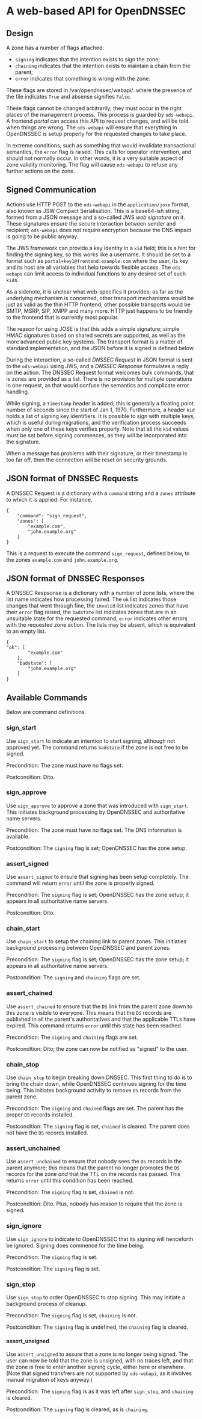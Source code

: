 # A web-based API for OpenDNSSEC


## Design

A zone has a number of flags attached:

* `signing` indicates that the intention exists to sign the zone;
* `chaining` indicates that the intention exists to maintain a chain from the parent;
* `error` indicates that something is wrong with the zone.

These flags are stored in /var/opendnssec/webapi/<zonename>.<flagname> where
the presence of the file indicates `True` and absense signifies `False`.

These flags cannot be changed arbitrarily; they must occur in the right places
of the management process.  This process is guarded by `ods-webapi`.  A frontend
*portal* can access this API to request changes, and will be told when things
are wrong.  The `ods-webapi` will ensure that everything in OpenDNSSEC is setup
properly for the requested changes to take place.

In extreme conditions, such as something that would invalidate transactional
semantics, the `error` flag is raised.  This calls for operator intervention,
and should not normally occur.  In other words, it is a very suitable aspect
of zone validity monitoring.  The flag will cause `ods-webapi` to refuse any
further actions on the zone. 

## Signed Communication

Actions use HTTP POST to the `ods-webapi` in the `application/jose` format,
also known as JSW Compact Serialisation.  This is a base64-ish string,
formed from a JSON message and a so-called JWS *web signature* on it.
These signatures ensure the secure interaction between sender and recipient;
`ods-webapi` does not require encryption because the DNS impact is going to
be public anyway.

The JWS framework can provide a key identity in a `kid` field; this is a hint
for finding the signing key, so this works like a username.  It should be
set to a format such as `portal+key1@frontend.example.com` where the user,
its key and its host are all variables that help towards flexible access.
The `ods-webapi` can limit access to individual functions to any desired
set of such `kid`s.

As a sidenote, it is unclear what web-specifics it
provides; as far as the underlying mechanism is concerned, other transport
mechanisms would be just as valid as the thin HTTP frontend; other possible
transports would be SMTP, MSRP, SIP, XMPP and many more.  HTTP just happens to
be friendly to the frontend that is currently most popular.

The reason for using JOSE is that this adds a simple signature; simple
HMAC signatures based on shared secrets are supported, as well as the more
advanced public key systems.  The transport format is a matter of standard
implementation, and the JSON before it is signed is defined below.

During the interaction, a so-called *DNSSEC Request* in JSON format is sent
to the `ods-webapi` using JWS, and a *DNSSEC Response* formulates a reply
on the action.  The DNSSEC Request format welcomes bulk commands, that is
zones are provided as a list.  There is no provision for multiple operations
in one request, as that would confuse the semantics and complicate error
handling.

While signing, a `timestamp` header is added; this is generally a floating
point number of seconds since the start of Jan 1, 1970.  Furthermore, a header
`kid` holds a list of signing key identifiers.  It is possible to sign with
multiple keys, which is useful during migrations, and the verification
process succeeds when only one of these keys verifies properly.  Note that
all the `kid` values must be set before signing commences, as they will be
incorporated into the signature.

When a message has problems with their signature, or their timestamp is
too far off, then the connection will be reset on security grounds.

## JSON format of DNSSEC Requests

A DNSSEC Request is a dictionary with a `command` string and a `zones`
attribute to which it is applied.  For instance,

    {
        "command": "sign_request",
        "zones": [
            "example.com",
            "john.example.org"
        ]
    }

This is a request to execute the command `sign_request`, defined below, to the
zones `example.com` and `john.example.org`.

## JSON format of DNSSEC Responses

A DNSSEC Respsonse is a dictionary with a number of zone lists, where
the list name indicates how processing faired.  The `ok` list indicates
those changes that went through fine, the `invalid` list indicates zones
that have their `error` flag raised, the `badstate` list indicates zones
that are in an unsuitable state for the requested command, `error`
indicates other errors with the requested zone action.  The lists may
be absent, which is equivalent to an empty list.

    {
	"ok": [
            "example.com"
        ],
        "badstate": [
            "john.example.org"
        ]
    }

## Available Commands

Below are command definitions.

### sign_start

Use `sign_start` to indicate an intention to start signing, although not
approved yet.  The command returns `badstate` if the zone is not free
to be signed.

Precondition: The zone must have no flags set.

Postcondition: Dito.

### sign_approve

Use `sign_approve` to approve a zone that was introduced with `sign_start`.
This initiates background processing by OpenDNSSEC and authoritative
name servers.

Precondition: The zone must have no flags set.  The DNS information is available.

Postcondition: The `signing` flag is set; OpenDNSSEC has the zone setup.

### assert_signed

Use `assert_signed` to ensure that signing has been setup completely.
The command will return `error` until the zone is properly signed.

Precondition: The `signing` flag is set; OpenDNSSEC has the zone setup; it
appears in all authoritative name servers.

Postcondition: Dito.

### chain_start

Use `chain_start` to setup the chaining link to parent zones.
This initiaties background processing between OpenDNSSEC and parent zones.

Precondition: The `signing` flag is set; OpenDNSSEC has the zone setup;
it appears in all authoritative name servers.

Postcondition: The `signing` and `chaining` flags are set.

### assert_chained

Use `assert_chained` to ensure that the `DS` link from the parent zone down
to this zone is visible to everyone.  This means that the `DS` records are
published in all the parent's authoritatives and that the applicable TTLs
have expired.  This command returns `error` until this state has been
reached.

Precondition: The `signing` and `chaining` flags are set.

Postcondition: Dito; the zone can now be notified as "signed" to the user.

### chain_stop

Use `chain_stop` to begin breaking down DNSSEC.  This first thing to do is
to bring the chain down, while OpenDNSSEC continues signing for the time
being.  This initiates background activity to remove `DS` records from the
parent zone.

Precondition: The `signing` and `chained` flags are set.  The parent has
the proper `DS` records installed.

Postcondition: The `signing` flag is set, `chained` is cleared.  The parent
does not have the `DS` records installed.

### assert_unchained

Use `assert_unchained` to ensure that nobody sees the `DS` records in the
parent anymore; this means that the parent no longer promotes the
`DS` records for the zone *and* that the TTL on the records has passed.
This returns `error` until this condition has been reached.

Precondition: The `signing` flag is set, `chained` is not.

Postcondition: Dito.  Plus, nobody has reason to require that the zone is signed.

### sign_ignore

Use `sign_ignore` to indicate to OpenDNSSEC that its signing will henceforth
be ignored.  Signing does commence for the time being.

Precondition: The `signing` flag is set.

Postcondition: The `signing` flag is set.

### sign_stop

Use `sign_stop` to order OpenDNSSEC to stop signing.  This may initiate a
background process of cleanup.

Precondition: The `signing` flag is set, `chaining` is not.

Postcondition: The `signing` flag is undefined, the `chaining` flag is cleared.

#### assert_unsigned

Use `assert_unsigned` to assure that a zone is no longer being signed.
The user can now be told that the zone is unsigned, with no traces left,
and that the zone is free to enter another signing cycle, either here or
elsewhere.  (Note that signed transfrers are not supported by `ods-webapi`,
as it involves manual migration of keys anyway.)

Precondition: The `signing` flag is as it was left after `sign_stop`, and `chaining` is cleared.

Postcondition: The `signing` flag is cleared, as is `chaining`.



